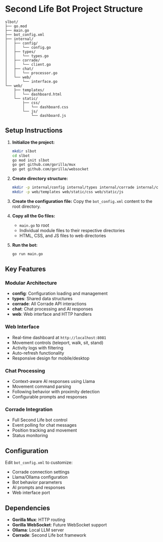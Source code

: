 # Second Life Bot Project Structure

```
slbot/
├── go.mod
├── main.go
├── bot_config.xml
├── internal/
│   ├── config/
│   │   └── config.go
│   ├── types/
│   │   └── types.go
│   ├── corrade/
│   │   └── client.go
│   ├── chat/
│   │   └── processor.go
│   └── web/
│       └── interface.go
└── web/
    ├── templates/
    │   └── dashboard.html
    └── static/
        ├── css/
        │   └── dashboard.css
        └── js/
            └── dashboard.js
```

## Setup Instructions

1. **Initialize the project:**
   ```bash
   mkdir slbot
   cd slbot
   go mod init slbot
   go get github.com/gorilla/mux
   go get github.com/gorilla/websocket
   ```

2. **Create directory structure:**
   ```bash
   mkdir -p internal/config internal/types internal/corrade internal/chat internal/web
   mkdir -p web/templates web/static/css web/static/js
   ```

3. **Create the configuration file:**
   Copy the `bot_config.xml` content to the root directory.

4. **Copy all the Go files:**
   - `main.go` to root
   - Individual module files to their respective directories
   - HTML, CSS, and JS files to web directories

5. **Run the bot:**
   ```bash
   go run main.go
   ```

## Key Features

### Modular Architecture
- **config**: Configuration loading and management
- **types**: Shared data structures
- **corrade**: All Corrade API interactions
- **chat**: Chat processing and AI responses  
- **web**: Web interface and HTTP handlers

### Web Interface
- Real-time dashboard at `http://localhost:8081`
- Movement controls (teleport, walk, sit, stand)
- Activity logs with filtering
- Auto-refresh functionality
- Responsive design for mobile/desktop

### Chat Processing
- Context-aware AI responses using Llama
- Movement command parsing
- Following behavior with proximity detection
- Configurable prompts and responses

### Corrade Integration
- Full Second Life bot control
- Event polling for chat messages
- Position tracking and movement
- Status monitoring

## Configuration

Edit `bot_config.xml` to customize:
- Corrade connection settings
- Llama/Ollama configuration  
- Bot behavior parameters
- AI prompts and responses
- Web interface port

## Dependencies

- **Gorilla Mux**: HTTP routing
- **Gorilla WebSocket**: Future WebSocket support
- **Ollama**: Local LLM server
- **Corrade**: Second Life bot framework
